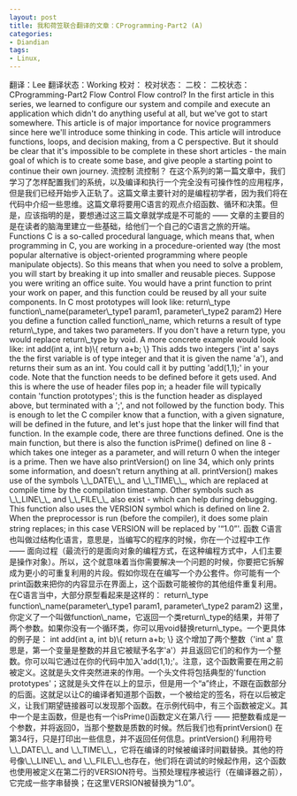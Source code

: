 ```yaml
---
layout: post
title: 我和荷笠联合翻译的文章：CProgramming-Part2 (A)
categories:
- Diandian
tags:
- Linux, 
---
```

翻译：Lee 翻译状态：Working 校对： 校对状态： 二校： 二校状态： CProgramming-Part2 Flow Control Flow control? In the first article in this series, we learned to configure our system and compile and execute an application which didn't do anything useful at all, but we've got to start somewhere. This article is of major importance for novice programmers since here we'll introduce some thinking in code. This article will introduce functions, loops, and decision making, from a C perspective. But it should be clear that it's impossible to be complete in these short articles - the main goal of which is to create some base, and give people a starting point to continue their own journey. 流控制 流控制？ 在这个系列的第一篇文章中，我们学习了怎样配置我们的系统，以及编译和执行一个完全没有可操作性的应用程序，但是我们已经开始步入正轨了。这篇文章主要针对的是编程初学者，因为我们将在代码中介绍一些思维。这篇文章将要用C语言的观点介绍函数、循环和决策。但是，应该指明的是，要想通过这三篇文章就学成是不可能的 —— 文章的主要目的是在读者的脑海里建立一些基础，给他们一个自己的C语言之旅的开端。 Functions C is a so-called procedural language, which means that, when programming in C, you are working in a procedure-oriented way (the most popular alternative is object-oriented programming where people manipulate objects). So this means that when you need to solve a problem, you will start by breaking it up into smaller and reusable pieces. Suppose you were writing an office suite. You would have a print function to print your work on paper, and this function could be reused by all your suite components. In C most prototypes will look like: return\\\_type function\\\_name(parameter\\\_type1 param1, parameter\\\_type2 param2) Here you define a function called function\\\_name, which returns a result of type return\\\_type, and takes two parameters. If you don't have a return type, you would replace return\\\_type by void. A more concrete example would look like: int add(int a, int b)\\\{ return a+b; \\\} This adds two integers ('int a' says the the first variable is of type integer and that it is given the name 'a'), and returns their sum as an int. You could call it by putting 'add(1,1);' in your code. Note that the function needs to be defined before it gets used. And this is where the use of header files pop in; a header file will typically contain 'function prototypes'; this is the function header as displayed above, but terminated with a ';', and not followed by the function body. This is enough to let the C compiler know that a function, with a given signature, will be defined in the future, and let's just hope that the linker will find that function. In the example code, there are three functions defined. One is the main function, but there is also the function isPrime() defined on line 8 - which takes one integer as a parameter, and will return 0 when the integer is a prime. Then we have also printVersion() on line 34, which only prints some information, and doesn't return anything at all. printVersion() makes use of the symbols \\\_\\\_DATE\\\_\\\_ and \\\_\\\_TIME\\\_\\\_, which are replaced at compile time by the compilation timestamp. Other symbols such as \\\_\\\_LINE\\\_\\\_ and \\\_\\\_FILE\\\_\\\_ also exist - which can help during debugging. This function also uses the VERSION symbol which is defined on line 2. When the preprocessor is run (before the compiler), it does some plain string replaces; in this case VERSION will be replaced by '“1.0”'. 函数 C语言也叫做过结构化语言，意思是，当编写C的程序的时候，你在一个过程中工作 —— 面向过程（最流行的是面向对象的编程方式，在这种编程方式中，人们主要是操作对象）。所以，这个就意味着当你需要解决一个问题的时候，你要把它拆解成为更小的可重复利用的片段。假如你现在在编写一个办公套件。你可能有一个print函数来把你的内容显示在界面上，这个函数可能被你的其他组件重复利用。在C语言当中，大部分原型看起来是这样的： return\\\_type function\\\_name(parameter\\\_type1 param1, parameter\\\_type2 param2) 这里，你定义了一个叫做function\\\_name，它返回一个类return\\\_type的结果，并带了两个参数。如果你没有一个循环类，你可以用void替换return\\\_type。一个更具体的例子是： int add(int a, int b)\\\{ return a+b; \\\} 这个增加了两个整数（'int a' 意思是，第一个变量是整数的并且它被赋予名字'a'）并且返回它们的和作为一个整数。你可以叫它通过在你的代码中加入'add(1,1);'。注意，这个函数需要在用之前被定义。这就是头文件突然进来的作用。一个头文件将包括典型的'function prototypes'；这就是头文件在以上的显示，但是用一个“a”终止，不跟在函数部分的后面。这就足以让C的编译者知道那个函数，一个被给定的签名，将在以后被定义，让我们期望链接器可以发现那个函数。在示例代码中，有三个函数被定义。其中一个是主函数，但是也有一个isPrime()函数定义在第八行 —— 把整数看成是一个参数，并将返回0，当那个整数是质数的时候。然后我们也有printVersion() 在第34行，只是打印出一些信息，并不返回任何信息。printVersion() 利用符号\\\_\\\_DATE\\\_\\\_ and \\\_\\\_TIME\\\_\\\_，它将在编译的时候被编译时间戳替换。其他的符号像\\\_\\\_LINE\\\_\\\_ and \\\_\\\_FILE\\\_\\\_也存在，他们将在调试的时候起作用，这个函数也使用被定义在第二行的VERSION符号。当预处理程序被运行（在编译器之前），它完成一些字串替换；在这里VERSION被替换为“1.0”。